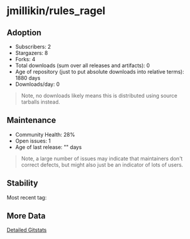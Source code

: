 # jmillikin/rules_ragel

## Adoption

- Subscribers: 2
- Stargazers: 8
- Forks: 4
- Total downloads (sum over all releases and artifacts): 0
- Age of repository (just to put absolute downloads into relative terms): 1880 days
- Downloads/day: 0

> Note, no downloads likely means this is distributed using source tarballs instead.

## Maintenance

- Community Health: 28%
- Open issues: 1
- Age of last release: "<No Releases>" days

> Note, a large number of issues may indicate that maintainers don't correct defects, but might also
> just be an indicator of lots of users.

## Stability

Most recent tag: 

## More Data

[Detailed Gitstats](/bazel-catalog/gitstats/jmillikin/rules_ragel)

